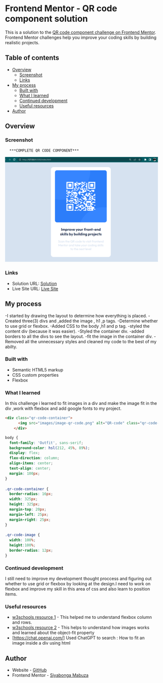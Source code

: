 # Frontend Mentor - QR code component solution

This is a solution to the [QR code component challenge on Frontend Mentor](https://www.frontendmentor.io/challenges/qr-code-component-iux_sIO_H). Frontend Mentor challenges help you improve your coding skills by building realistic projects. 

## Table of contents

- [Overview](#overview)
  - [Screenshot](#screenshot)
  - [Links](#links)
- [My process](#my-process)
  - [Built with](#built-with)
  - [What I learned](#what-i-learned)
  - [Continued development](#continued-development)
  - [Useful resources](#useful-resources)
- [Author](#author)


## Overview

### Screenshot

      ***COMPLETE QR CODE COMPONENT***

![](images/QR-code-component.png)



### Links

- Solution URL: [Solution](https://github.com/Siyamabuza/QR-code-component-solution-frontend-mentor.git)
- Live Site URL: [Live Site](https://siyamabuza.github.io/)

## My process

-I started by drawing the layout to determine how everything is placed.
-Created three(3) divs and ,added the image , h1 ,p tags.
-Determine whether to use grid or flexbox.
-Added CSS to the body ,h1 and p tag. 
-styled the content div (because it was easier).
-Styled the container div.
-added borders to all the divs to see the layout.
-fit the image in the container div.
-Removed all the unnecessary styles and cleaned my code to the best of my abilty.


### Built with

- Semantic HTML5 markup
- CSS custom properties
- Flexbox

### What I learned

In this challenge i learned to fit images in a div and make the image fit in the div ,work with flexbox and add google fonts to my project.

```html
<div class="qr-code-container">
      <img src="images/image-qr-code.png" alt="QR-code" class="qr-code-image">
    </div>
```
```css
body {
  font-family: 'Outfit', sans-serif;
  background-color: hsl(212, 45%, 89%);
  display: flex;
  flex-direction: column;
  align-items: center;
  text-align: center;
  margin: 100px;
}

.qr-code-container {
  border-radius: 16px;
  width: 325px;
  height: 325px;
  margin-top: 20px;
  margin-left: 25px;
  margin-right: 25px;
}

.qr-code-image {
  width: 100%;
  height:100%;
  border-radius: 12px;
}
```

### Continued development

I still need to improve my development thought proccess and figuring out whether to use grid or flexbox by looking at the design.I need to work on flexbox and improve my skill in this area of css and also learn to position items. 

### Useful resources

- [w3schools resource 1](https://www.w3schools.com/css/css3_flexbox_container.asp) - This helped me to understand flexbox column and rows.
- [w3schools resource 2](https://www.w3schools.com/css/css3_object-fit.asp) - This helps to understand how images works and learned about the object-fit property
- [https://chat.openai.com/] Used ChatGPT to search : How to fit an image inside a div using html

## Author

- Website - [GitHub](https://github.com/Siyamabuza/Siyamabuza.github.io)
- Frontend Mentor - [Siyabonga Mabuza](https://www.frontendmentor.io/profile/Siyamabuza)

